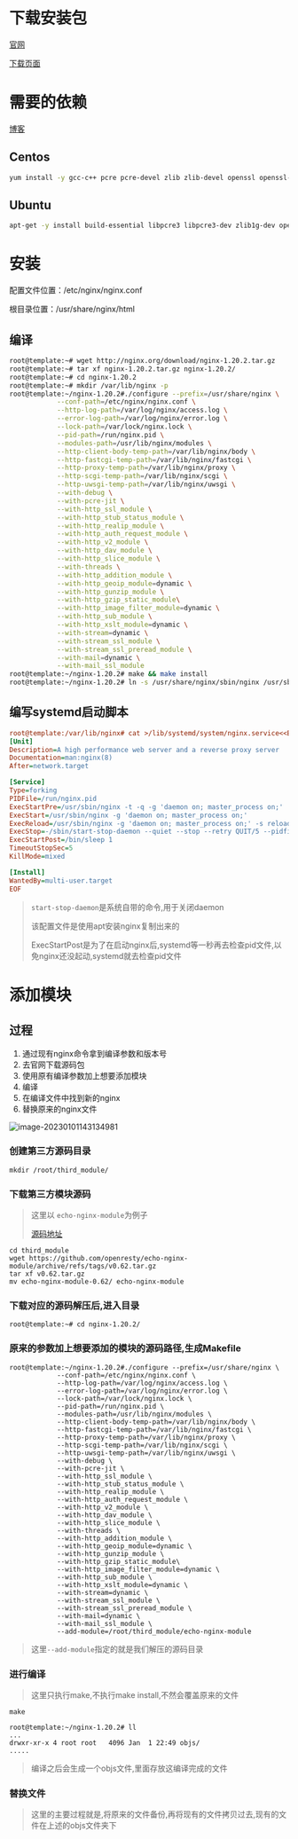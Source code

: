 # 下载安装包

[官网](http://nginx.org/)

[下载页面](http://nginx.org/en/download.html)



# 需要的依赖

[博客](https://blog.csdn.net/weixin_56273432/article/details/124112515)

## Centos

```bash
yum install -y gcc-c++ pcre pcre-devel zlib zlib-devel openssl openssl-devel gd gd-devel

```

## Ubuntu

```bash
apt-get -y install build-essential libpcre3 libpcre3-dev zlib1g-dev openssl libssl-dev libxml2 libxml2-dev libxslt-dev  libgd-dev libgeoip-dev
```

# 安装

配置文件位置：/etc/nginx/nginx.conf

根目录位置：/usr/share/nginx/html

## 编译

```bash
root@template:~# wget http://nginx.org/download/nginx-1.20.2.tar.gz
root@template:~# tar xf nginx-1.20.2.tar.gz nginx-1.20.2/
root@template:~# cd nginx-1.20.2
root@template:~# mkdir /var/lib/nginx -p
root@template:~/nginx-1.20.2#./configure --prefix=/usr/share/nginx \
            --conf-path=/etc/nginx/nginx.conf \
            --http-log-path=/var/log/nginx/access.log \
            --error-log-path=/var/log/nginx/error.log \
            --lock-path=/var/lock/nginx.lock \
            --pid-path=/run/nginx.pid \
            --modules-path=/usr/lib/nginx/modules \
            --http-client-body-temp-path=/var/lib/nginx/body \
            --http-fastcgi-temp-path=/var/lib/nginx/fastcgi \
            --http-proxy-temp-path=/var/lib/nginx/proxy \
            --http-scgi-temp-path=/var/lib/nginx/scgi \
            --http-uwsgi-temp-path=/var/lib/nginx/uwsgi \
            --with-debug \
            --with-pcre-jit \
            --with-http_ssl_module \
            --with-http_stub_status_module \
            --with-http_realip_module \
            --with-http_auth_request_module \
            --with-http_v2_module \
            --with-http_dav_module \
            --with-http_slice_module \
            --with-threads \
            --with-http_addition_module \
            --with-http_geoip_module=dynamic \
            --with-http_gunzip_module \
            --with-http_gzip_static_module\
            --with-http_image_filter_module=dynamic \
            --with-http_sub_module \
            --with-http_xslt_module=dynamic \
            --with-stream=dynamic \
            --with-stream_ssl_module \
            --with-stream_ssl_preread_module \
            --with-mail=dynamic \
            --with-mail_ssl_module	
root@template:~/nginx-1.20.2# make && make install
root@template:~/nginx-1.20.2# ln -s /usr/share/nginx/sbin/nginx /usr/sbin/nginx
```



## 编写systemd启动脚本

```ini
root@template:/var/lib/nginx# cat >/lib/systemd/system/nginx.service<<EOF
[Unit]
Description=A high performance web server and a reverse proxy server
Documentation=man:nginx(8)
After=network.target

[Service]
Type=forking
PIDFile=/run/nginx.pid
ExecStartPre=/usr/sbin/nginx -t -q -g 'daemon on; master_process on;'
ExecStart=/usr/sbin/nginx -g 'daemon on; master_process on;'
ExecReload=/usr/sbin/nginx -g 'daemon on; master_process on;' -s reload
ExecStop=-/sbin/start-stop-daemon --quiet --stop --retry QUIT/5 --pidfile /run/nginx.pid
ExecStartPost=/bin/sleep 1
TimeoutStopSec=5
KillMode=mixed

[Install]
WantedBy=multi-user.target
EOF
```

> `start-stop-daemon`是系统自带的命令,用于关闭daemon
>
> 该配置文件是使用apt安装nginx复制出来的
>
> ExecStartPost是为了在启动nginx后,systemd等一秒再去检查pid文件,以免nginx还没起动,systemd就去检查pid文件

# 添加模块

## 过程

1. 通过现有nginx命令拿到编译参数和版本号
2. 去官网下载源码包
3. 使用原有编译参数加上想要添加模块
4. 编译
5. 在编译文件中找到新的nginx
6. 替换原来的nginx文件



![image-20230101143134981](https://cdn.jsdelivr.net/gh/2822132073/image/202301011431793.png)

### **创建第三方源码目录**

```shell
mkdir /root/third_module/
```

### **下载第三方模块源码**

> 这里以 `echo-nginx-module`为例子
>
> [源码地址](https://github.com/openresty/echo-nginx-module/tags)

```shell
cd third_module
wget https://github.com/openresty/echo-nginx-module/archive/refs/tags/v0.62.tar.gz
tar xf v0.62.tar.gz
mv echo-nginx-module-0.62/ echo-nginx-module
```

### **下载对应的源码解压后,进入目录**

```shell
root@template:~# cd nginx-1.20.2/
```

### **原来的参数加上想要添加的模块的源码路径,生成Makefile**

```shell
root@template:~/nginx-1.20.2#./configure --prefix=/usr/share/nginx \
            --conf-path=/etc/nginx/nginx.conf \
            --http-log-path=/var/log/nginx/access.log \
            --error-log-path=/var/log/nginx/error.log \
            --lock-path=/var/lock/nginx.lock \
            --pid-path=/run/nginx.pid \
            --modules-path=/usr/lib/nginx/modules \
            --http-client-body-temp-path=/var/lib/nginx/body \
            --http-fastcgi-temp-path=/var/lib/nginx/fastcgi \
            --http-proxy-temp-path=/var/lib/nginx/proxy \
            --http-scgi-temp-path=/var/lib/nginx/scgi \
            --http-uwsgi-temp-path=/var/lib/nginx/uwsgi \
            --with-debug \
            --with-pcre-jit \
            --with-http_ssl_module \
            --with-http_stub_status_module \
            --with-http_realip_module \
            --with-http_auth_request_module \
            --with-http_v2_module \
            --with-http_dav_module \
            --with-http_slice_module \
            --with-threads \
            --with-http_addition_module \
            --with-http_geoip_module=dynamic \
            --with-http_gunzip_module \
            --with-http_gzip_static_module\
            --with-http_image_filter_module=dynamic \
            --with-http_sub_module \
            --with-http_xslt_module=dynamic \
            --with-stream=dynamic \
            --with-stream_ssl_module \
            --with-stream_ssl_preread_module \
            --with-mail=dynamic \
            --with-mail_ssl_module \
            --add-module=/root/third_module/echo-nginx-module
```

> 这里`--add-module`指定的就是我们解压的源码目录

### 进行编译

> 这里只执行make,不执行make install,不然会覆盖原来的文件

```shell
make
```

```shell
root@template:~/nginx-1.20.2# ll
...
drwxr-xr-x 4 root root   4096 Jan  1 22:49 objs/
.....
```

> 编译之后会生成一个objs文件,里面存放这编译完成的文件

### 替换文件

> 这里的主要过程就是,将原来的文件备份,再将现有的文件拷贝过去,现有的文件在上述的objs文件夹下
